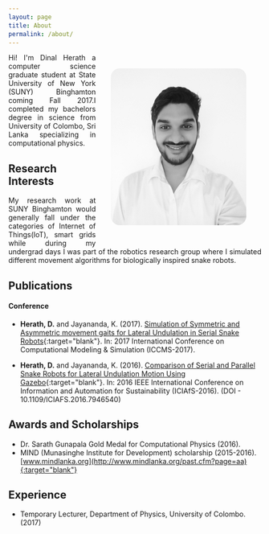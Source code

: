 ```yaml
---
layout: page
title: About
permalink: /about/
---
```


<div class="post-container">
  <div class="post-image-1" align="right">
    <img src="/assets/img/image.jpg" style="width:270px;padding:30px;border-radius:48px;" align="right">
  </div>
  <div class="post-content">
    <p align="justify" style="width:500px">Hi! I'm Dinal Herath a computer science graduate student at State University of New York (SUNY) Binghamton coming Fall 2017.I completed my bachelors degree in science from University of Colombo, Sri Lanka specializing in computational physics.</p>
  </div>
</div>

## Research Interests

<p align="justify">My research work at SUNY Binghamton would generally fall under the categories of Internet of Things(IoT), smart grids while during my undergrad days I was part of the robotics research group where I simulated different movement algorithms for biologically inspired snake robots. <!--If you're interested in my work please visit my research gate page, where I'd be happy to share my work with anyone interested.--></p>

## Publications

#### Conference

- **Herath, D.** and Jayananda, K. (2017). [Simulation of Symmetric and Asymmetric movement gaits for Lateral Undulation in Serial Snake Robots](https://www.researchgate.net/publication/317015239_Simulation_of_Symmetric_and_Asymmetric_movement_gaits_for_Lateral_Undulation_in_Serial_Snake_Robots){:target="blank"}. In: 2017 International Conference on Computational Modeling & Simulation (ICCMS-2017).

- **Herath, D.** and Jayananda, K. (2016). [Comparison of Serial and Parallel Snake Robots for Lateral Undulation Motion Using Gazebo](https://www.researchgate.net/publication/311716282_Comparison_of_Serial_and_Parallel_Snake_Robots_for_Lateral_Undulation_Motion_using_Gazebo){:target="blank"}. In: 2016 IEEE International Conference on Information and Automation for Sustainability (ICIAfS-2016). (DOI -  10.1109/ICIAFS.2016.7946540)

## Awards and Scholarships

- Dr. Sarath Gunapala Gold Medal for Computational Physics (2016).
- MIND (Munasinghe Institute for Development) scholarship (2015-2016).[www.mindlanka.org](http://www.mindlanka.org/past.cfm?page=aa){:target="blank"}

## Experience

- Temporary Lecturer, Department of Physics, University of Colombo.(2017)
